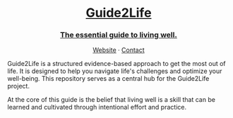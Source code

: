 <p align="center">
  <a href="https://guide2life.org">
    <h1 align="center">Guide2Life </h1>
    <h3 align="center">The essential guide to living well.</h3>
  </a>
  <p align="center">
    <a href="https://guide2life.org">Website</a>
    <span> · </span>
    <a href="mailto:editor@guide2life.org">Contact</a>
  </p>
</p>


Guide2Life is a structured evidence-based approach to get the most out of life. It is designed to help you navigate life's challenges and optimize your well-being. This repository serves as a central hub for the Guide2Life project.

At the core of this guide is the belief that living well is a skill that can be learned and cultivated through intentional effort and practice.
